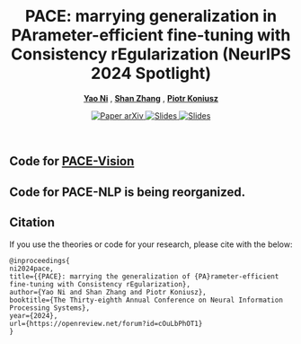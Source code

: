 <br />
<p align="center">
    <h1 align="center">
        PACE: marrying generalization in PArameter-efficient fine-tuning with Consistency rEgularization (NeurIPS 2024 Spotlight)
    </h1>

  <p align="center">
    <p align="center">
    <a href="https://scholar.google.com/citations?user=oGD-WMQAAAAJ&hl=en"><strong>Yao Ni</strong></a>
    ,
    <a href="https://scholar.google.com/citations?user=oGD-WMQAAAAJ&hl=en"><strong>Shan Zhang</strong></a>
    ,
    <a href="https://users.cecs.anu.edu.au/~koniusz/"><strong>Piotr Koniusz</strong></a>
    </p>
  </p>

  
  <p align="center">
    <a href='https://arxiv.org/abs/2409.17137'>
      <img src='https://img.shields.io/badge/Paper-arXiv-80261B?style=flat&logo=Googledocs&logoColor=white' alt='Paper arXiv'>
    </a>
    <a href='https://maxwellyaoni.github.io/home/documents/PACE_Slides.pdf'>
      <img src='https://img.shields.io/badge/Slides-2AA26C?style=flat&logo=Slides&logoColor=white' alt='Slides'>
    </a>
    <a href='https://maxwellyaoni.github.io/home/documents/PACE_Poster.pdf'>
      <img src='https://img.shields.io/badge/Poster-2AA26C?style=flat&logo=Packt&logoColor=white' alt='Slides'>
    </a>
<!--     <a href='https://www.youtube.com/watch?v=_f7X5_zT_lA'>
      <img src='https://img.shields.io/badge/Video-Youtube-FA1D1D?style=flat&logo=youtube&logoColor=white' alt='Video Youtube'>
    </a> -->
  </p>
  <p align="center">
<!--     <img src="assets/chain_pipeline.jpg" alt="Overview" width="100%"> -->
    </p>
</p>
<br/>

##
 

## Code for [PACE-Vision](https://github.com/MaxwellYaoNi/PACE/tree/main/Vision)

## Code for PACE-NLP is being reorganized.

## Citation

If you use the theories or code for your research, please cite with the below:
```
@inproceedings{
ni2024pace,
title={{PACE}: marrying the generalization of {PA}rameter-efficient fine-tuning with Consistency rEgularization},
author={Yao Ni and Shan Zhang and Piotr Koniusz},
booktitle={The Thirty-eighth Annual Conference on Neural Information Processing Systems},
year={2024},
url={https://openreview.net/forum?id=cOuLbPhOT1}
}
```
